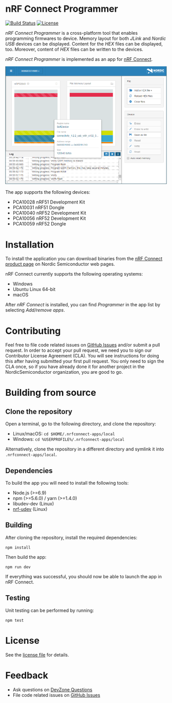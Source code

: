 # nRF Connect Programmer

[![Build Status](https://dev.azure.com/NordicSemiconductor/Wayland/_apis/build/status/NordicSemiconductor.pc-nrfconnect-programmer?branchName=master)](https://dev.azure.com/NordicSemiconductor/Wayland/_build/latest?definitionId=4&branchName=master)
[![License](https://img.shields.io/badge/license-Modified%20BSD%20License-blue.svg)](LICENSE)

*nRF Connect Programmer* is a cross-platform tool that enables programming firmwares to device. Memory layout for both *JLink* and *Nordic USB* devices can be displayed. Content for the *HEX* files can be displayed, too. Moreover, content of *HEX* files can be written to the devices.

*nRF Connect Programmer* is implemented as an app for [nRF Connect](https://github.com/NordicSemiconductor/pc-nrfconnect-core#creating-apps).

![screenshot](resources/programmer-screenshot.png)

The app supports the following devices:
* PCA10028 nRF51 Development Kit
* PCA10031 nRF51 Dongle
* PCA10040 nRF52 Development Kit
* PCA10056 nRF52 Development Kit
* PCA10059 nRF52 Dongle


# Installation

To install the application you can download binaries from the [nRF Connect product page](https://www.nordicsemi.com/eng/Products/Bluetooth-low-energy/nRF-Connect-for-desktop) on Nordic Semiconductor web pages.

nRF Connect currently supports the following operating systems:

* Windows
* Ubuntu Linux 64-bit
* macOS

After *nRF Connect* is installed, you can find *Programmer* in the app list by selecting *Add/remove apps*.


# Contributing

Feel free to file code related issues on [GitHub Issues](https://github.com/NordicSemiconductor/pc-nrfconnect-programmer/issues) and/or submit a pull request. In order to accept your pull request, we need you to sign our Contributor License Agreement (CLA). You will see instructions for doing this after having submitted your first pull request. You only need to sign the CLA once, so if you have already done it for another project in the NordicSemiconductor organization, you are good to go.

# Building from source

## Clone the repository

Open a terminal, go to the following directory, and clone the repository:

- Linux/macOS: `cd $HOME/.nrfconnect-apps/local`
- Windows: `cd %USERPROFILE%/.nrfconnect-apps/local`

Alternatively, clone the repository in a different directory and symlink it into `.nrfconnect-apps/local`.

## Dependencies

To build the app you will need to install the following tools:

* Node.js (>=6.9)
* npm (>=5.6.0) / yarn (>=1.4.0)
* libudev-dev (Linux)
* [nrf-udev](https://github.com/NordicSemiconductor/nrf-udev) (Linux)

## Building

After cloning the repository, install the required dependencies:

    npm install

Then build the app:

    npm run dev

If everything was successful, you should now be able to launch the app in nRF Connect.

## Testing

Unit testing can be performed by running:

    npm test

# License

See the [license file](LICENSE) for details.

# Feedback

* Ask questions on [DevZone Questions](https://devzone.nordicsemi.com)
* File code related issues on [GitHub Issues](https://github.com/NordicSemiconductor/pc-nrfconnect-programmer/issues)
